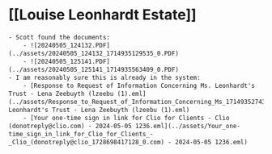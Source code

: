 # [[Louise Leonhardt Estate]]
	- Scott found the documents:
		- ![20240505_124132.PDF](../assets/20240505_124132_1714935129535_0.PDF)
		- ![20240505_125141.PDF](../assets/20240505_125141_1714935563409_0.PDF)
	- I am reasonably sure this is already in the system:
		- [Response to Request of Information Concerning Ms. Leonhardt's Trust - Lena Zeebuyth (lzeebu (1).eml](../assets/Response_to_Request_of_Information_Concerning_Ms_1714935274307_0. Leonhardt's Trust - Lena Zeebuyth (lzeebu (1).eml)
		- [Your one-time sign in link for Clio for Clients - Clio (donotreply@clio.com) - 2024-05-05 1236.eml](../assets/Your_one-time_sign_in_link_for_Clio_for_Clients_-_Clio_(donotreply@clio_1728698417128_0.com) - 2024-05-05 1236.eml)